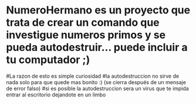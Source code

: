 # NumeroHermano es un proyecto que trata de crear un comando que investigue numeros primos y se pueda autodestruir... puede incluir a tu computador ;)
#La razon de esto es simple curiosidad
#la autodestruccion no sirve de nada solo para que quede mas bonito :) (se cierra después de un mensaje de error falso)
#si es posible la autodestruccion sera un virus que te impida entrar al escritorio dejandote en un limbo
